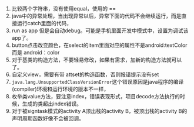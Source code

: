 1. 比较两个字符串，没有使用equal，使用的 == 
2. java中的异常处理，当出现异常以后，异常下面的代码不会继续运行，而是直接运行catch里面的代码，
3. run as app 但是会自动debug。可能是手机里面开发中模式中，设置为调试该app了。
4. button点击改变颜色，在select的item里面对应的属性不是android:textColor而是 android：color 
5. 对于基类的构造方法，不要轻易修改，如果有需求，加新的构造方法就可以了。
6. 自定义view，需要有带 attset的构造函数，否则报错提示没有set
7. `java.lang.UnsupportedClassVersionError`这个错误原因是java程序的编译(compiler)环境和运行环境的版本不一样，
8. 枚举类value方法，要注意index，错误表现形式，项目decode方法执行的时候，生成的类超出index错误。
9. 对于被signtask模式的activity A顶出栈的activity B，被顶出栈的activity B的声明周期函数好像不会被回调。